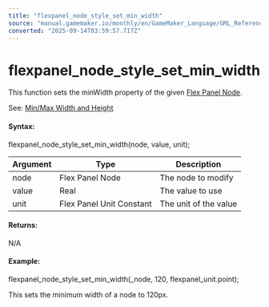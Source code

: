 ```yaml
---
title: "flexpanel_node_style_set_min_width"
source: "manual.gamemaker.io/monthly/en/GameMaker_Language/GML_Reference/Flex_Panels/Function_Reference/Styling_Functions/flexpanel_node_style_set_min_width.htm"
converted: "2025-09-14T03:59:57.717Z"
---
```


# flexpanel\_node\_style\_set\_min\_width

This function sets the minWidth property of the given [Flex Panel Node](../flexpanel_create_node.md).

See: [Min/Max Width and Height](../../Flex_Panels_Styling.htm#h18)

#### Syntax:

flexpanel\_node\_style\_set\_min\_width(node, value, unit);

| Argument | Type | Description |
| --- | --- | --- |
| node | Flex Panel Node | The node to modify |
| value | Real | The value to use |
| unit | Flex Panel Unit Constant | The unit of the value |

#### Returns:

N/A

#### Example:

flexpanel\_node\_style\_set\_min\_width(\_node, 120, flexpanel\_unit.point);

This sets the minimum width of a node to 120px.